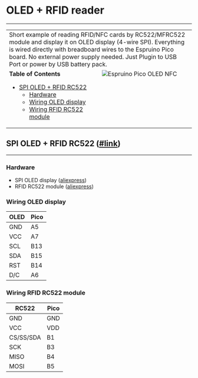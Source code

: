 # OLED + RFID reader
---------------------------
<table>
  <tr>
    <td colspan="2">
Short example of reading RFID/NFC cards by RC522/MFRC522 module and display it on OLED display (4-wire SPI).
Everything is wired directly with breadboard wires to the Espruino Pico board. No external power supply needed.
Just Plugin to USB Port or power by USB battery pack.
    </td>
  </tr>
  <tr style="vertical-align: top;">
    <td width="50%">
      <strong>Table of Contents</strong>
      <ul>
        <li><a href="#spi-oled--rfid-rc522">SPI OLED + RFID RC522</a>
          <ul>
            <li><a href="#hardware">Hardware</a></li>
            <li><a href="#wiring-oled-display">Wiring OLED display</a></li>
            <li><a href="#wiring-rfid-rc522-module">Wiring RFID RC522 module</a></li>
          </ul>
        </li>
      </ul>
    </td>
    <td>
      <img src="https://lh3.googleusercontent.com/iV0fTW4e7Zi2o_h5vra9jre4qSKy1DzSn7yM3W6k3eI=w1143-h858-no" alt="Espruino Pico OLED NFC" />
    </td>
  </tr>
</table>

## SPI OLED + RFID RC522 ([#link](OLED-MFRC522-MuMaLab.js))
----------------------------------------------------------------
### Hardware
* SPI OLED display ([aliexpress](http://www.aliexpress.com/item/Yellow-Blue-0-96-SPI-Serial-128x64-OLED-LCD-Display-Module-3-5V-For-Arduino-51SCM/32265963016.html))
* RFID RC522 module ([aliexpress](http://www.aliexpress.com/item/MFRC-522-RC522-RFID-RF-IC-card-sensor-module-to-send-S50-Fudan-card-keychain-for/1732292096.html))

### Wiring OLED display
| OLED | Pico | 
| ---- |------|
| GND  | A5   |
| VCC  | A7   |
| SCL  | B13  |
| SDA  | B15  |
| RST  | B14  |
| D/C  | A6   |

### Wiring RFID RC522 module
| RC522     | Pico | 
| --------- |------|
| GND       |	GND  |
| VCC	      | VDD  |
| CS/SS/SDA |	B1   |
| SCK	      | B3   |
| MISO      | B4   |
| MOSI      | B5   |
